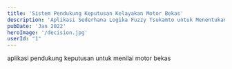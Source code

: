 ```yaml
---
title: 'Sistem Pendukung Keputusan Kelayakan Motor Bekas'
description: 'Aplikasi Sederhana Logika Fuzzy Tsukamto untuk Menentukan Kelayakan Motor Bekas yang dibangun dengan PHP Native dan Pendekatan Machine Learning'
pubDate: 'Jan 2022'
heroImage: '/decision.jpg'
userId: "1"
---
```


aplikasi pendukung keputusan untuk menilai motor bekas
